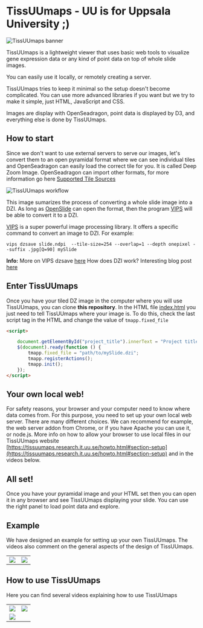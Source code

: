TissUUmaps - UU is for Uppsala University ;) 
==========

![TissUUmaps banner](https://github.com/TissUUmaps/TissUUmapsCore/blob/master/misc/design/logo-github-2443-473.png)

TissUUmaps is a lightweight viewer that uses basic web tools to visualize gene expression data or any kind of point data on top of whole slide images.

You can easily use it locally, or remotely creating a server.

TissUUmaps tries to keep it minimal so the setup doesn't become complicated. You can use more advanced libraries if you want but we try to make it simple, just HTML, JavaScript and CSS.

Images are display with OpenSeadragon, point data is displayed by D3, and everything else is done by TissUUmaps.

## How to start

Since we don't want to use external servers to serve our images, let's convert them to an open pyramidal format where we can see individual tiles and OpenSeadragon can easily load the correct tile for you. It is called Deep Zoom Image. OpenSeadragon can import other formats, for more information go here [Supported Tile Sources](https://openseadragon.github.io/)

![TissUUmaps workflow](https://github.com/TissUUmaps/TissUUmapsCore/blob/master/misc/design/banner2.png)

This image sumarizes the process of converting a whole slide image into a DZI. As long as [OpenSlide](https://openslide.org/) can open the format, then the program [VIPS](https://libvips.github.io/libvips/) will be able to convert it to a DZI.

[VIPS](https://libvips.github.io/libvips/) is a super powerful image processing library. It offers a specific command to convert an image to DZI. For example:

`vips dzsave slide.ndpi  --tile-size=254 --overlap=1 --depth onepixel --suffix .jpg[Q=90] mySlide`

**Info:**
More on VIPS dzsave [here](https://libvips.github.io/libvips/API/current/Making-image-pyramids.md.html)
How does DZI work? Interesting blog post [here](https://www.gasi.ch/blog/inside-deep-zoom-1)

## Enter TissUUmaps

Once you have your tiled DZ image in the computer where you will use TissUUmaps, you can clone **this repository**.
In the HTML file [index.html](https://github.com/TissUUmaps/TissUUmapsCore/blob/master/index.html) you just need to tell TissUUmaps where your image is. To do this, check the last script tag in the HTML and change the value of `tmapp.fixed_file`

```HTML
<script>

    document.getElementById("project_title").innerText = "Project title";
    $(document).ready(function () {
        tmapp.fixed_file = "path/to/mySlide.dzi";
        tmapp.registerActions();
        tmapp.init();
    });
</script>
```

## Your own local web!

For safety reasons, your browser and your computer need to know where data comes from. For this purpose, you need to set up your own local web server. There are many different choices. We can recommend for example, the web server addon from Chrome, or if you have Apache you can use it, or node.js. More info on how to allow your browser to use local files in our TissUUmaps website [https://tissuumaps.research.it.uu.se/howto.html#section-setup](https://tissuumaps.research.it.uu.se/howto.html#section-setup) and in the videos below.

## All set!

Once you have your pyramidal image and your HTML set then you can open it in any browser and see TissUUmaps displaying your slide. You can use the right panel to load point data and explore.

## Example

We have designed an example for setting up your own TissUUmaps. The videos also comment on the general aspects of the design of TissUUmaps.

<table>
    <tr>
        <td width="50%">
            <a href="https://tissuumaps.research.it.uu.se/howto.html#section-whatis">
            <img src="https://tissuumaps.research.it.uu.se/media/images/posters/DataInTissUUmaps.png" />
            </a>
        </td>        
        <td width="50%">
             <a href="https://tissuumaps.research.it.uu.se/howto.html#section-setup">
            <img src="https://tissuumaps.research.it.uu.se/media/images/posters/SetupTM-BCS.png" />
            </a>
        </td>
    </tr>
</table>

## How to use TissUUmaps

Here you can find several videos explaining how to use TissUUmaps

<table>
    <tr>
        <td>
             <a href="https://tissuumaps.research.it.uu.se/howto.html#section-using">
            <img src="https://tissuumaps.research.it.uu.se/media/images/posters/ViewingGeneExpressionData.png">
           </a>
        </td>        
        <td>
             <a href="https://tissuumaps.research.it.uu.se/howto.html#section-using">
            <img src="https://tissuumaps.research.it.uu.se/media/images/posters/UsingRegionsExploreData.png">
           </a>
        </td>
    </tr>
     <tr>
        <td>
           <a href="https://tissuumaps.research.it.uu.se/howto.html#section-setup">
            <img src="https://tissuumaps.research.it.uu.se/media/images/posters/SetupTM-BCS.png">
           </a>
        </td>        
        <td width="50%">
        </td>
    </tr>
    
</table>

